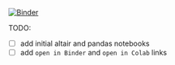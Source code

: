 [![Binder](https://mybinder.org/badge_logo.svg)](https://mybinder.org/v2/gh/anantd/python-notebooks/master/index.ipynb)


TODO: 

- [ ] add initial altair and pandas notebooks  
- [ ] add `open in Binder` and `open in Colab` links